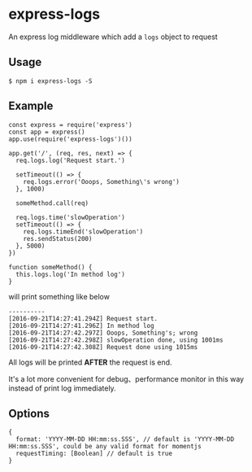 # express-logs

An express log middleware which add a `logs` object to request

## Usage
```
$ npm i express-logs -S
```

## Example
```
const express = require('express')
const app = express() 
app.use(require('express-logs')())

app.get('/', (req, res, next) => {
  req.logs.log('Request start.')
  
  setTimeout(() => {
    req.logs.error('Ooops, Something\'s wrong')
  }, 1000)
  
  someMethod.call(req)
  
  req.logs.time('slowOperation')
  setTimeout(() => {
    req.logs.timeEnd('slowOperation')
    res.sendStatus(200)
  }, 5000)
}) 

function someMethod() {
  this.logs.log('In method log')
}
```
will print something like below
```
----------
[2016-09-21T14:27:41.294Z] Request start.
[2016-09-21T14:27:41.296Z] In method log
[2016-09-21T14:27:42.297Z] Ooops, Something's; wrong
[2016-09-21T14:27:42.298Z] slowOperation done, using 1001ms
[2016-09-21T14:27:42.308Z] Request done using 1015ms

```

All logs will be printed **AFTER** the request is end.

It's a lot more convenient for debug、performance monitor in this way instead of print log immediately.

## Options
```
{
  format: 'YYYY-MM-DD HH:mm:ss.SSS', // default is 'YYYY-MM-DD HH:mm:ss.SSS', could be any valid format for momentjs
  requestTiming: [Boolean] // default is true
}
```
